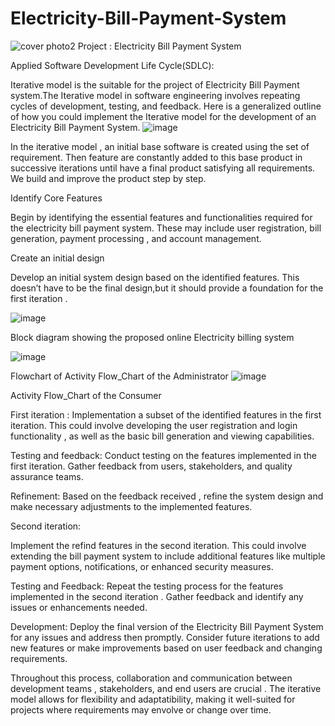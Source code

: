 # Electricity-Bill-Payment-System
![cover photo2](https://github.com/mushfikaakther/Electricity-Bill-Payment-System/assets/154822378/26644cb0-36d3-46ca-9eb2-7ebe7c260d0b)
Project : Electricity Bill Payment System

Applied Software Development Life Cycle(SDLC):

Iterative model is the suitable for the project of Electricity Bill Payment system.The Iterative model in software engineering involves repeating cycles of development, testing, and feedback. Here is a generalized outline of how you could implement the Iterative model for the development of an Electricity Bill Payment System.
![image](https://github.com/mushfikaakther/Electricity-Bill-Payment-System/assets/154822378/0105fe3d-541b-47cc-be35-8c66ff9b7e0c)

 
In the iterative model , an initial base software is created using the set of requirement. Then feature are constantly added to this base product in successive iterations until have a final product satisfying all requirements. We build and improve the product step by step.


Identify Core Features

Begin by identifying the essential features and functionalities required for the electricity bill payment system. These may include user registration, bill generation, payment processing , and account management.


Create an initial design

Develop an initial  system design based on the identified features. This doesn’t have to be the final design,but it should provide a foundation for the first iteration .




![image](https://github.com/mushfikaakther/Electricity-Bill-Payment-System/assets/154822378/5d0716ca-15bc-4ac7-8064-204bd016cca8)
 
Block diagram showing the proposed online Electricity billing system

![image](https://github.com/mushfikaakther/Electricity-Bill-Payment-System/assets/154822378/5830057b-e709-466a-b995-d93996e01382)
 
Flowchart of Activity Flow_Chart  of the Administrator
 ![image](https://github.com/mushfikaakther/Electricity-Bill-Payment-System/assets/154822378/4ed419ff-76b2-47c9-b76f-57d05cba1c6e)

Activity Flow_Chart of the Consumer


First iteration :
Implementation a subset of the identified features in the first iteration.
This could involve developing the user registration and login functionality , as well as the basic bill generation and viewing capabilities.



Testing and feedback:
Conduct testing on the features implemented in the first iteration.
Gather feedback from users, stakeholders, and quality assurance teams.

Refinement:
Based on the feedback received , refine the system design and make necessary adjustments to the implemented features.

Second iteration:

Implement the refind features in the second iteration. This could involve extending the bill payment system to include additional features like multiple payment options, notifications, or enhanced security measures.

Testing and Feedback:
Repeat the testing process for the features implemented in the second iteration . Gather feedback and identify any issues or enhancements needed.

Development:
Deploy the final version of the Electricity Bill Payment System for any issues and  address then promptly. Consider future iterations to add new features or make improvements based on user feedback and changing requirements.

Throughout this process, collaboration and communication between development teams , stakeholders, and end users are crucial .
The iterative model allows for flexibility and adaptatibility, making it well-suited for projects where requirements may envolve or change over time.
